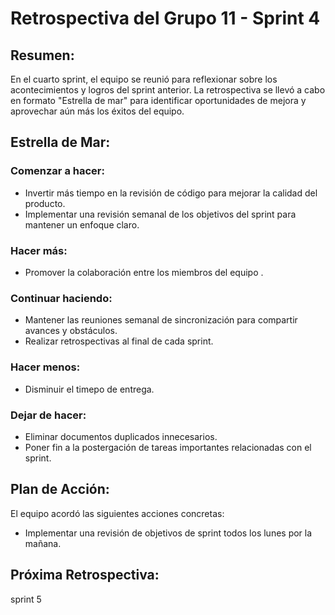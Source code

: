 # Retrospectiva del Grupo 11 - Sprint 4


## Resumen:

En el cuarto sprint, el equipo se reunió para reflexionar sobre los acontecimientos y logros del sprint anterior. La retrospectiva se llevó a cabo en formato "Estrella de mar" para identificar oportunidades de mejora y aprovechar aún más los éxitos del equipo.

## Estrella de Mar:

### Comenzar a hacer:
- Invertir más tiempo en la revisión de código para mejorar la calidad del producto.
- Implementar una revisión semanal de los objetivos del sprint para mantener un enfoque claro.

### Hacer más:

- Promover la colaboración entre los miembros del equipo .

### Continuar haciendo:
- Mantener las reuniones semanal de sincronización para compartir avances y obstáculos.
- Realizar retrospectivas al final de cada sprint.

### Hacer menos:

- Disminuir el timepo de entrega.

### Dejar de hacer:
- Eliminar documentos duplicados innecesarios.
- Poner fin a la postergación de tareas importantes relacionadas con el sprint.

## Plan de Acción:

El equipo acordó las siguientes acciones concretas:

- Implementar una revisión de objetivos de sprint todos los lunes por la mañana.

## Próxima Retrospectiva:

sprint 5 

